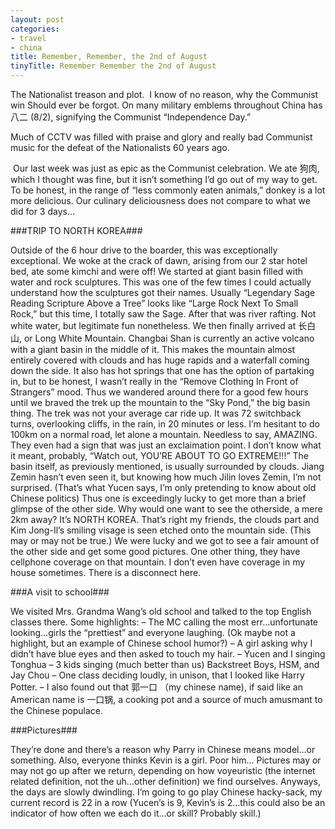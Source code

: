 ```yaml
---
layout: post
categories:
- travel
- china
title: Remember, Remember, the 2nd of August
tinyTitle: Remember Remember the 2nd of August
---
```

The Nationalist treason and plot.  I know of no reason, why the Communist win Should ever be forgot. On many military emblems throughout China has 八二 (8/2), signifying the Communist “Independence Day.”

Much of CCTV was filled with praise and glory and really bad Communist music for the defeat of the Nationalists 60 years ago.

 Our last week was just as epic as the Communist celebration. We ate 狗肉, which I thought was fine, but it isn’t something I’d go out of my way to get. To be honest, in the range of “less commonly eaten animals,” donkey is a lot more delicious. Our culinary deliciousness does not compare to what we did for 3 days…
<!-- more -->
###TRIP TO NORTH KOREA###

Outside of the 6 hour drive to the boarder, this was exceptionally exceptional. We woke at the crack of dawn, arising from our 2 star hotel bed, ate some kimchi and were off! We started at giant basin filled with water and rock sculptures. This was one of the few times I could actually understand how the sculptures got their names. Usually “Legendary Sage Reading Scripture Above a Tree” looks like “Large Rock Next To Small Rock,” but this time, I totally saw the Sage. After that was river rafting. Not white water, but legitimate fun nonetheless. We then finally arrived at 长白山, or Long White Mountain. Changbai Shan is currently an active volcano with a giant basin in the middle of it. This makes the mountain almost entirely covered with clouds and has huge rapids and a waterfall coming down the side. It also has hot springs that one has the option of partaking in, but to be honest, I wasn’t really in the “Remove Clothing In Front of Strangers” mood. Thus we wandered around there for a good few hours until we braved the trek up the mountain to the “Sky Pond,” the big basin thing. The trek was not your average car ride up. It was 72 switchback turns, overlooking cliffs, in the rain, in 20 minutes or less. I’m hesitant to do 100km on a normal road, let alone a mountain. Needless to say, AMAZING. They even had a sign that was just an exclaimation point. I don’t know what it meant, probably, “Watch out, YOU’RE ABOUT TO GO EXTREME!!!” The basin itself, as previously mentioned, is usually surrounded by clouds. Jiang Zemin hasn’t even seen it, but knowing how much Jilin loves Zemin, I’m not surprised. (That’s what Yucen says, I’m only pretending to know about old Chinese politics) Thus one is exceedingly lucky to get more than a brief glimpse of the other side. Why would one want to see the otherside, a mere 2km away? It’s NORTH KOREA. That’s right my friends, the clouds part and Kim Jong-Il’s smiling visage is seen etched onto the mountain side. (This may or may not be true.) We were lucky and we got to see a fair amount of the other side and get some good pictures. One other thing, they have cellphone coverage on that mountain. I don’t even have coverage in my house sometimes. There is a disconnect here.

###A visit to school###

We visited Mrs. Grandma Wang’s old school and talked to the top English classes there. Some highlights: – The MC calling the most err…unfortunate looking…girls the “prettiest” and everyone laughing. (Ok maybe not a highlight, but an example of Chinese school humor?) – A girl asking why I didn’t have blue eyes and then asked to touch my hair. – Yucen and I singing Tonghua – 3 kids singing (much better than us) Backstreet Boys, HSM, and Jay Chou – One class deciding loudly, in unison, that I looked like Harry Potter. – I also found out that 郭一口 （my chinese name), if said like an American name is 一口锅, a cooking pot and a source of much amusmant to the Chinese populace.

###Pictures###

They’re done and there’s a reason why Parry in Chinese means model…or something. Also, everyone thinks Kevin is a girl. Poor him… Pictures may or may not go up after we return, depending on how voyeuristic (the internet related definition, not the uh…other definition) we find ourselves. Anyways, the days are slowly dwindling. I’m going to go play Chinese hacky-sack, my current record is 22 in a row (Yucen’s is 9, Kevin’s is 2…this could also be an indicator of how often we each do it…or skill? Probably skill.)